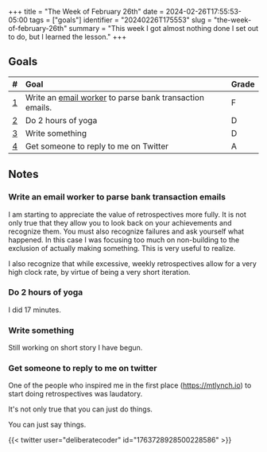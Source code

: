 +++
title      = "The Week of February 26th"
date       = 2024-02-26T17:55:53-05:00
tags       = ["goals"]
identifier = "20240226T175553"
slug       = "the-week-of-february-26th"
summary    = "This week I got almost nothing done I set out to do, but I learned the lesson."
+++
## Goals
| #                                               | Goal                                                                                                                      | Grade |
|:------------------------------------------------|:--------------------------------------------------------------------------------------------------------------------------|:------|
| [1](write-an-email-worker-to-parse-bank-transaction-emails) | Write an [email worker](https://developers.cloudflare.com/email-routing/email-workers/) to parse bank transaction emails. | F     |
| [2](#do-2-hours-of-yoga)                        | Do 2 hours of yoga                                                                                                        | D     |
| [3](#write-something)                           | Write something                                                                                                           | D     |
| [4](#get-someone-to-reply-to-me-on-twitter)     | Get someone to reply to me on Twitter                                                                                     | A     |

## Notes
### Write an email worker to parse bank transaction emails
I am starting to appreciate the value of retrospectives more fully. It is not only true that they allow you to look back on your achievements and recognize them. You must also recognize failures and ask yourself what happened. In this case I was focusing too much on non-building to the exclusion of actually making something. This is very useful to realize.

I also recognize that while excessive, weekly retrospectives allow for a very high clock rate, by virtue of being a very short iteration.

### Do 2 hours of yoga
I did 17 minutes.

### Write something
Still working on short story I have begun.

### Get someone to reply to me on twitter
One of the people who inspired me in the first place (https://mtlynch.io) to start doing retrospectives was laudatory.

It's not only true that you can just do things.

You can just say things.

{{< twitter user="deliberatecoder" id="1763728928500228586" >}}
